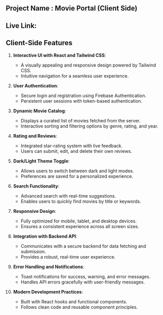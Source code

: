 ## Project Name : Movie Portal (Client Side)

## Live Link: 
 
## Client-Side Features

1. **Interactive UI with React and Tailwind CSS**:
   - A visually appealing and responsive design powered by Tailwind CSS.
   - Intuitive navigation for a seamless user experience.

2. **User Authentication**:
   - Secure login and registration using Firebase Authentication.
   - Persistent user sessions with token-based authentication.

3. **Dynamic Movie Catalog**:
   - Displays a curated list of movies fetched from the server.
   - Interactive sorting and filtering options by genre, rating, and year.

4. **Rating and Reviews**:
   - Integrated star-rating system with live feedback.
   - Users can submit, edit, and delete their own reviews.

5. **Dark/Light Theme Toggle**:
   - Allows users to switch between dark and light modes.
   - Preferences are saved for a personalized experience.

6. **Search Functionality**:
   - Advanced search with real-time suggestions.
   - Enables users to quickly find movies by title or keywords.

7. **Responsive Design**:
   - Fully optimized for mobile, tablet, and desktop devices.
   - Ensures a consistent experience across all screen sizes.

8. **Integration with Backend API**:
   - Communicates with a secure backend for data fetching and submission.
   - Provides a robust, real-time user experience.

9. **Error Handling and Notifications**:
   - Toast notifications for success, warning, and error messages.
   - Handles API errors gracefully with user-friendly messages.

10. **Modern Development Practices**:
    - Built with React hooks and functional components.
    - Follows clean code and reusable component principles.